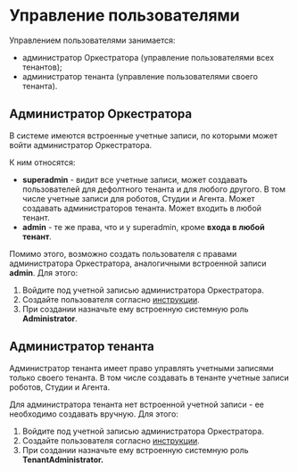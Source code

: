 # Управление пользователями

Управлением пользователями занимается:
* администратор Оркестратора (управление пользователями всех тенантов);
* администратор тенанта (управление пользователями своего тенанта).

## Администратор Оркестратора

В системе имеются встроенные учетные записи, по которыми может войти администратор Оркестратора. 

К ним относятся:
* **superadmin** - видит все учетные записи, может создавать пользователей для дефолтного тенанта и для любого другого. В том числе учетные записи для роботов, Студии и Агента. Может создавать администраторов тенанта. Может входить в любой тенант.
* **admin** - те же права, что и у superadmin, кроме **входа в любой тенант**. 

Помимо этого, возможно создать пользователя с правами администратора Оркестратора, аналогичными встроенной записи **admin**. Для этого:
1. Войдите под учетной записью администратора Оркестратора.
2. Создайте пользователя согласно [инструкции](https://docs.primo-rpa.ru/primo-rpa/orchestrator/settings/users/orch-users).
3. При создании назначьте ему встроенную системную роль **Administrator**. 


## Администратор тенанта

Администратор тенанта имеет право управлять учетными записями только своего тенанта. В том числе создавать в тенанте учетные записи роботов, Студии и Агента.

Для администратора тенанта нет встроенной учетной записи - ее необходимо создавать вручную. Для этого:
1. Войдите под учетной записью администратора Оркестратора.
2. Создайте пользователя согласно [инструкции](https://docs.primo-rpa.ru/primo-rpa/orchestrator/settings/users/orch-users).
3. При создании назначьте ему встроенную системную роль **TenantAdministrator.**


